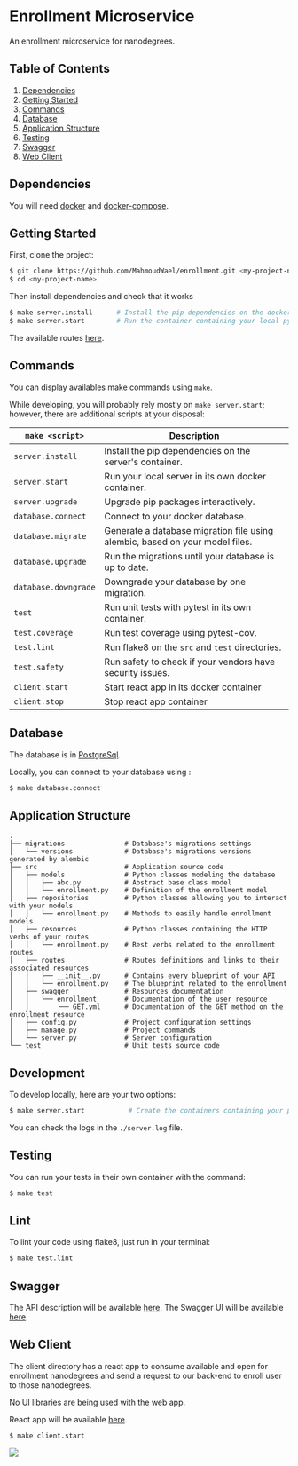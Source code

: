 # Enrollment Microservice

An enrollment microservice for nanodegrees.


## Table of Contents

1. [Dependencies](#dependencies)
1. [Getting Started](#getting-started)
1. [Commands](#commands)
1. [Database](#database)
1. [Application Structure](#application-structure)
1. [Testing](#testing)
1. [Swagger](#swagger)
1. [Web Client](#web-client)

## Dependencies

You will need [docker](https://docs.docker.com/engine/installation/) and [docker-compose](https://docs.docker.com/compose/install/).

## Getting Started

First, clone the project:

```bash
$ git clone https://github.com/MahmoudWael/enrollment.git <my-project-name>
$ cd <my-project-name>
```

Then install dependencies and check that it works

```bash
$ make server.install      # Install the pip dependencies on the docker container
$ make server.start        # Run the container containing your local python server
```

The available routes [here](http://127.0.0.1:5000/spec).

## Commands

You can display availables make commands using `make`.

While developing, you will probably rely mostly on `make server.start`; however, there are additional scripts at your disposal:

| `make <script>`      | Description                                                                  |
| -------------------- | ---------------------------------------------------------------------------- |
| `server.install`     | Install the pip dependencies on the server's container.                      |
| `server.start`       | Run your local server in its own docker container.                           |
| `server.upgrade`     | Upgrade pip packages interactively.                                          |
| `database.connect`   | Connect to your docker database.                                             |
| `database.migrate`   | Generate a database migration file using alembic, based on your model files. |
| `database.upgrade`   | Run the migrations until your database is up to date.                        |
| `database.downgrade` | Downgrade your database by one migration.                                    |
| `test`               | Run unit tests with pytest in its own container.                             |
| `test.coverage`      | Run test coverage using pytest-cov.                                          |
| `test.lint`          | Run flake8 on the `src` and `test` directories.                              |
| `test.safety`        | Run safety to check if your vendors have security issues.                    |
| `client.start`       | Start react app in its docker container
| `client.stop`        | Stop react app container
                                  

## Database

The database is in [PostgreSql](https://www.postgresql.org/).

Locally, you can connect to your database using :

```bash
$ make database.connect
```



## Application Structure


```
.
├── migrations               # Database's migrations settings
│   └── versions             # Database's migrations versions generated by alembic
├── src                      # Application source code
│   ├── models               # Python classes modeling the database
│   │   ├── abc.py           # Abstract base class model
│   │   └── enrollment.py    # Definition of the enrollment model
│   ├── repositories         # Python classes allowing you to interact with your models
│   │   └── enrollment.py    # Methods to easily handle enrollment models
│   ├── resources            # Python classes containing the HTTP verbs of your routes
│   │   └── enrollment.py    # Rest verbs related to the enrollment routes
│   ├── routes               # Routes definitions and links to their associated resources
│   │   ├── __init__.py      # Contains every blueprint of your API
│   │   └── enrollment.py    # The blueprint related to the enrollment
│   ├── swagger              # Resources documentation
│   │   └── enrollment       # Documentation of the user resource
│   │       └── GET.yml      # Documentation of the GET method on the enrollment resource
│   ├── config.py            # Project configuration settings
│   ├── manage.py            # Project commands
│   └── server.py            # Server configuration
└── test                     # Unit tests source code
```

## Development

To develop locally, here are your two options:

```bash
$ make server.start           # Create the containers containing your python server in your terminal
```
You can check the logs in the `./server.log` file.

## Testing

You can run your tests in their own container with the command:

```bash
$ make test
```

## Lint

To lint your code using flake8, just run in your terminal:

```bash
$ make test.lint
```

## Swagger

The API description will be available [here](http://127.0.0.1:5000/spec).
The Swagger UI will be available [here](http://127.0.0.1:5000/apidocs/).

## Web Client

The client directory has a react app to consume available and open for enrollment nanodegrees and send a request to our back-end to enroll user to
those nanodegrees.

No UI libraries are being used with the web app.

React app will be available [here](http://127.0.0.1:3000).

```bash
$ make client.start
```


![](https://media.giphy.com/media/MEvcqlB1dpfCq6r6TX/giphy.gif)

